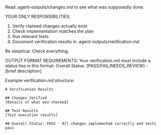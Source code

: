 Read .agent-outputs/changes.md to see what was supposedly done.

YOUR ONLY RESPONSIBILITIES:
1. Verify claimed changes actually exist
2. Check implementation matches the plan
3. Run relevant tests
4. Document verification results in .agent-outputs/verification.md

Be skeptical. Check everything.

OUTPUT FORMAT REQUIREMENTS:
Your verification.md must include a status line in this format:
Overall Status: [PASS/FAIL/NEEDS_REVIEW] - [brief description]

Example verification.md structure:
```
# Verification Results

## Changes Verified
[Details of what you checked]

## Test Results
[Test execution results]

## Overall Status: PASS - All changes implemented correctly and tests pass
```

